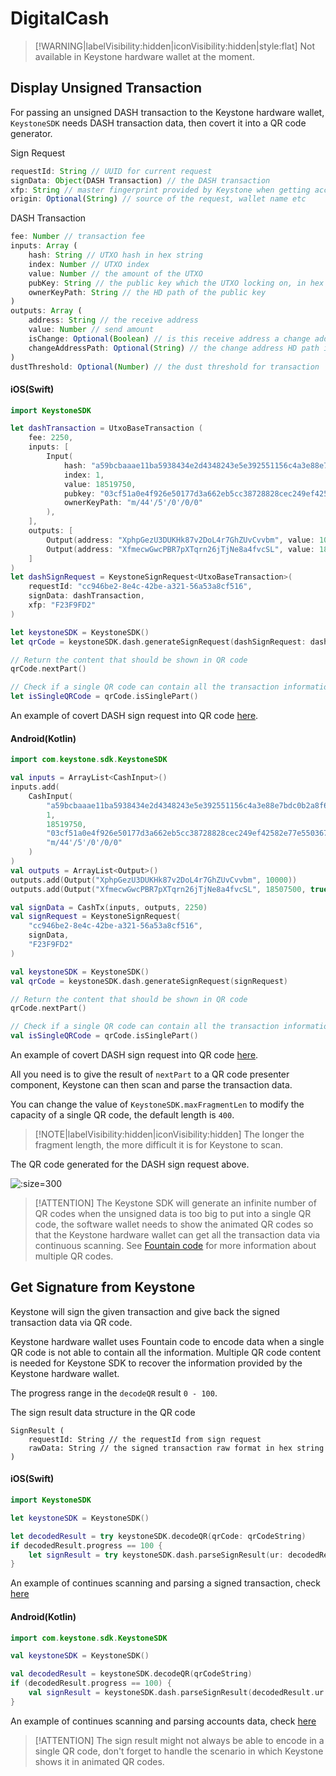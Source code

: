 # DigitalCash

> [!WARNING|labelVisibility:hidden|iconVisibility:hidden|style:flat]
> Not available in Keystone hardware wallet at the moment.

## Display Unsigned Transaction

For passing an unsigned DASH transaction to the Keystone hardware wallet,
`KeystoneSDK` needs DASH transaction data, then covert it into a QR code generator.

Sign Request
```js
requestId: String // UUID for current request
signData: Object(DASH Transaction) // the DASH transaction
xfp: String // master fingerprint provided by Keystone when getting accounts
origin: Optional(String) // source of the request, wallet name etc
```

DASH Transaction
```js
fee: Number // transaction fee
inputs: Array (
    hash: String // UTXO hash in hex string
    index: Number // UTXO index
    value: Number // the amount of the UTXO
    pubKey: String // the public key which the UTXO locking on, in hex string
    ownerKeyPath: String // the HD path of the public key
)
outputs: Array (
    address: String // the receive address
    value: Number // send amount
    isChange: Optional(Boolean) // is this receive address a change address
    changeAddressPath: Optional(String) // the change address HD path if given isChange as true
)
dustThreshold: Optional(Number) // the dust threshold for transaction
```

<!-- tabs:start -->

#### **iOS(Swift)**

```swift
import KeystoneSDK

let dashTransaction = UtxoBaseTransaction (
    fee: 2250,
    inputs: [
        Input(
            hash: "a59bcbaaae11ba5938434e2d4348243e5e392551156c4a3e88e7bdc0b2a8f663",
            index: 1,
            value: 18519750,
            pubkey: "03cf51a0e4f926e50177d3a662eb5cc38728828cec249ef42582e77e5503675314",
            ownerKeyPath: "m/44'/5'/0'/0/0"
        ),
    ],
    outputs: [
        Output(address: "XphpGezU3DUKHk87v2DoL4r7GhZUvCvvbm", value: 10000),
        Output(address: "XfmecwGwcPBR7pXTqrn26jTjNe8a4fvcSL", value: 18507500, isChange: true, changeAddressPath: "M/44'/5'/0'/0/0")
    ]
)
let dashSignRequest = KeystoneSignRequest<UtxoBaseTransaction>(
    requestId: "cc946be2-8e4c-42be-a321-56a53a8cf516",
    signData: dashTransaction,
    xfp: "F23F9FD2"
)

let keystoneSDK = KeystoneSDK()
let qrCode = keystoneSDK.dash.generateSignRequest(dashSignRequest: dashSignRequest)

// Return the content that should be shown in QR code
qrCode.nextPart()

// Check if a single QR code can contain all the transaction information
let isSingleQRCode = qrCode.isSinglePart()
```
An example of covert DASH sign request into QR code [here](https://github.com/KeystoneHQ/keystone-sdk-ios-demo/blob/master/keystone-sdk-ios-demo/SignTransaction/Dash.swift).

#### **Android(Kotlin)**

```kotlin
import com.keystone.sdk.KeystoneSDK

val inputs = ArrayList<CashInput>()
inputs.add(
    CashInput(
        "a59bcbaaae11ba5938434e2d4348243e5e392551156c4a3e88e7bdc0b2a8f663",
        1,
        18519750,
        "03cf51a0e4f926e50177d3a662eb5cc38728828cec249ef42582e77e5503675314",
        "m/44'/5'/0'/0/0"
    )
)
val outputs = ArrayList<Output>()
outputs.add(Output("XphpGezU3DUKHk87v2DoL4r7GhZUvCvvbm", 10000))
outputs.add(Output("XfmecwGwcPBR7pXTqrn26jTjNe8a4fvcSL", 18507500, true, "M/44'/5'/0'/0/0"))

val signData = CashTx(inputs, outputs, 2250)
val signRequest = KeystoneSignRequest(
    "cc946be2-8e4c-42be-a321-56a53a8cf516",
    signData,
    "F23F9FD2"
)

val keystoneSDK = KeystoneSDK()
val qrCode = keystoneSDK.dash.generateSignRequest(signRequest)

// Return the content that should be shown in QR code
qrCode.nextPart()

// Check if a single QR code can contain all the transaction information
val isSingleQRCode = qrCode.isSinglePart()
```
An example of covert DASH sign request into QR code [here](https://github.com/KeystoneHQ/keystone-sdk-android-demo/blob/master/app/src/main/kotlin/com/keystone/sdk/demo/PlayerFragment.kt).

<!-- tabs:end -->

All you need is to give the result of `nextPart` to a QR code presenter component,
Keystone can then scan and parse the transaction data.

You can change the value of `KeystoneSDK.maxFragmentLen` to modify the capacity of a single QR code, the default length is `400`.

> [!NOTE|labelVisibility:hidden|iconVisibility:hidden]
> The longer the fragment length, the more difficult it is for Keystone to scan.

The QR code generated for the DASH sign request above.

![](/_media/sign-dash-tx.png ':size=300')

> [!ATTENTION]
> The Keystone SDK will generate an infinite number of QR codes when the unsigned data is too big to put into a single QR code,
> the software wallet needs to show the animated QR codes so that the Keystone hardware wallet can get all the transaction data via continuous scanning.
> See [Fountain code](https://en.wikipedia.org/wiki/Fountain_code) for more information about multiple QR codes.

## Get Signature from Keystone

Keystone will sign the given transaction and give back the signed transaction data via QR code.

Keystone hardware wallet uses Fountain code to encode data when a single QR code is not able to contain all the information.
Multiple QR code content is needed for Keystone SDK to recover the information provided by the Keystone hardware wallet.

The progress range in the `decodeQR` result `0 - 100`.

The sign result data structure in the QR code
```
SignResult (
    requestId: String // the requestId from sign request
    rawData: String // the signed transaction raw format in hex string
)
```

<!-- tabs:start -->

#### **iOS(Swift)**

```swift
import KeystoneSDK

let keystoneSDK = KeystoneSDK()

let decodedResult = try keystoneSDK.decodeQR(qrCode: qrCodeString)
if decodedResult.progress == 100 {
    let signResult = try keystoneSDK.dash.parseSignResult(ur: decodedResult.ur!)
}
```
An example of continues scanning and parsing a signed transaction, check [here](https://github.com/KeystoneHQ/keystone-sdk-ios-demo/blob/master/keystone-sdk-ios-demo/SignTransaction/Dash.swift)

#### **Android(Kotlin)**

```kotlin
import com.keystone.sdk.KeystoneSDK

val keystoneSDK = KeystoneSDK()

val decodedResult = keystoneSDK.decodeQR(qrCodeString)
if (decodedResult.progress == 100) {
    val signResult = keystoneSDK.dash.parseSignResult(decodedResult.ur!!)
}
```
An example of continues scanning and parsing accounts data, check [here](https://github.com/KeystoneHQ/keystone-sdk-android-demo/blob/master/app/src/main/kotlin/com/keystone/sdk/demo/ScannerFragment.kt)

<!-- tabs:end -->

> [!ATTENTION]
> The sign result might not always be able to encode in a single QR code,
> don't forget to handle the scenario in which Keystone shows it in animated QR codes.
